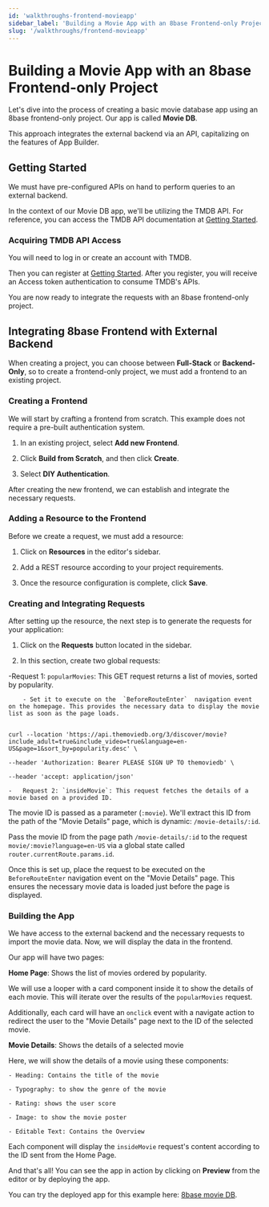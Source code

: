 ```yaml
---
id: 'walkthroughs-frontend-movieapp'
sidebar_label: 'Building a Movie App with an 8base Frontend-only Project'
slug: '/walkthroughs/frontend-movieapp'
---
```

# Building a Movie App with an 8base Frontend-only Project

Let's dive into the process of creating a basic movie database app using an 8base frontend-only project. Our app is called **Movie DB**.


<!--![alt__text](images/image1.png "image_tooltip")-->


This approach integrates the external backend via an API, capitalizing on the features of App Builder.

## Getting Started

We must have pre-configured APIs on hand to perform queries to an external backend. 

In the context of our Movie DB app, we'll be utilizing the TMDB API. For reference, you can access the TMDB API documentation at [Getting Started](https://developer.themoviedb.org/docs).

### Acquiring TMDB API Access


<!--![alt__text](images/image2.png "image_tooltip")-->


You will need to log in or create an account with TMDB. 

Then you can register at [Getting Started](https://developer.themoviedb.org/reference/intro/getting-started). After you register, you will receive an Access token authentication to consume TMDB's APIs.

You are now ready to integrate the requests with an 8base frontend-only project. 

## Integrating 8base Frontend with External Backend

When creating a project, you can choose between **Full-Stack** or **Backend-Only**, so to create a frontend-only project, we must add a frontend to an existing project.


<!--![alt__text](images/image3.png "image_tooltip")-->


### Creating a Frontend

We will start by crafting a frontend from scratch. This example does not require a pre-built authentication system.  



1. In an existing project, select **Add new Frontend**.


<!--![alt__text](images/image4.png "image_tooltip")-->




2. Click **Build from Scratch**, and then click **Create**.


<!--![alt__text](images/image5.png "image_tooltip")-->




3. Select **DIY Authentication**.


<!--![alt__text](images/image6.png "image_tooltip")-->


After creating the new frontend, we can establish and integrate the necessary requests.

### Adding a Resource to the Frontend

Before we create a request, we must add a resource:

1.  Click on **Resources** in the editor's sidebar.


<!--![alt__text](images/image7.png "image_tooltip")-->


2. Add a REST resource according to your project requirements.


<!--![alt__text](images/image8.png "image_tooltip")-->


3.  Once the resource configuration is complete, click **Save**.


<!--![alt__text](images/image9.png "image_tooltip")-->


### Creating and Integrating Requests

After setting up the resource, the next step is to generate the requests for your application:

1.  Click on the **Requests** button located in the sidebar.


<!--![alt__text](images/image10.png "image_tooltip")-->


    

2.  In this section, create two global requests:


<!--![alt__text](images/image11.png "image_tooltip")-->


    

   -Request 1: `popularMovies`: This GET request returns a list of movies, sorted by popularity. 

	    - Set it to execute on the  `BeforeRouteEnter`  navigation event on the homepage. This provides the necessary data to display the movie list as soon as the page loads.


<!--![alt__text](images/image12.png "image_tooltip")-->


```

curl --location 'https://api.themoviedb.org/3/discover/movie?include_adult=true&include_video=true&language=en-US&page=1&sort_by=popularity.desc' \

--header 'Authorization: Bearer PLEASE SIGN UP TO themoviedb' \

--header 'accept: application/json'

```

    -   Request 2: `insideMovie`: This request fetches the details of a movie based on a provided ID. 


<!--![alt__text](images/image13.png "image_tooltip")-->


The movie ID is passed as a parameter (`:movie`). We'll extract this ID from the path of the "Movie Details" page, which is dynamic:  `/movie-details/:id`.


<!--![alt__text](images/image14.png "image_tooltip")-->


Pass the movie ID from the page path  `/movie-details/:id`  to the request  `movie/:movie?language=en-US`  via a global state called  `router.currentRoute.params.id`.


<!--![alt__text](images/image15.png "image_tooltip")-->


Once this is set up, place the request to be executed on the  `BeforeRouteEnter`  navigation event on the "Movie Details" page. This ensures the necessary movie data is loaded just before the page is displayed.


<!--![alt__text](images/image16.png "image_tooltip")-->


### Building the App

We have access to the external backend and the necessary requests to import the movie data. Now, we will display the data in the frontend.

Our app will have two pages:

 **Home Page**:  Shows the list of movies ordered by popularity.

We will use a looper with a card component inside it to show the details of each movie. This will iterate over the results of the `popularMovies` request.


<!--![alt__text](images/image17.png "image_tooltip")-->



<!--![alt__text](images/image18.png "image_tooltip")-->


 Additionally, each card will have an `onclick` event with a navigate action to redirect the user to the "Movie Details" page next to the ID of the selected movie.


<!--![alt__text](images/image19.png "image_tooltip")-->


**Movie Details**: Shows the details of a selected movie

Here, we will show the details of a movie using these components:


<!--![alt__text](images/image20.png "image_tooltip")-->


	- Heading: Contains the title of the movie

	- Typography: to show the genre of the movie

	- Rating: shows the user score

	- Image: to show the movie poster

	- Editable Text: Contains the Overview

Each component will display the `insideMovie` request's content according to the ID sent from the Home Page.


<!--![alt__text](images/image21.png "image_tooltip")-->


And that's all! You can see the app in action by clicking on **Preview** from the editor or by deploying the app.


<!--![alt__text](images/image22.gif "image_tooltip")-->


You can try the deployed app for this example here: [8base movie DB](https://clnxlvytk00l308k16vxe84iv.appbuilder.8base.com/). 
